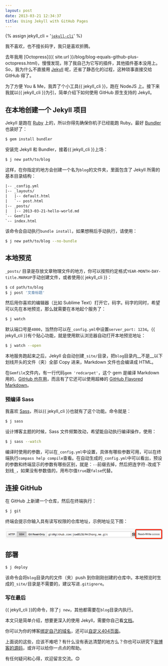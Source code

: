 ```yaml
---
layout: post
date: 2013-03-21 12:34:37
title: Using Jekyll with GitHub Pages
---
```


{% assign jekyll_cli = '[`jekyll-cli`](https://github.com/jsw0528/jekyll-cli)' %}

我不喜欢，也不擅长码字，我只是喜欢折腾。

去年我用 [Octopress]({{ site.url }}/blog/blog-equals-github-plus-octopress.html)，慢慢发现，除了我自己为它写的插件，其他插件基本没用上。So，我为什么不直接用 [Jekyll](https://github.com/mojombo/jekyll#readme) 呢，还省了静态化的过程，这种琐事直接交给 GitHub 得了。

为了方便 You &amp; Me，我弄了个小工具{{ jekyll_cli }}，跑在 NodeJS 上。接下来我就以{{ jekyll_cli }}为引，简单介绍下如何使用 GitHub 原生支持的 Jekyll。

## 在本地创建一个 Jekyll 项目

Jekyll 是跑在 [Ruby](http://www.ruby-lang.org) 上的，所以你得先确保你机子已经能跑 Ruby。最好 [Bundler](http://gembundler.com) 也装好了：

```bash
$ gem install bundler
```

安装完 Jekyll 和 Bundler，接着{{ jekyll_cli }}上场：

```bash
$ j new path/to/blog
```

这样，在你指定的地方会创建一个名为`blog`的文件夹，里面包含了 Jekyll 所需的基本目录结构：

```
|-- _config.yml
|-- _layouts/
|   |-- default.html
|   `-- post.html
|-- _posts/
|   |-- 2013-03-21-hello-world.md
`-- Gemfile
`-- index.html
```

该命令会自动执行`bundle install`，如果想稍后手动执行，请使用：

```bash
$ j new path/to/blog --no-bundle
```

<!-- more -->

## 本地预览

`_posts/` 目录是存放文章物理文件的地方，你可以按照约定格式`YEAR-MONTH-DAY-title.MARKUP`手动创建文件，或者使用{{ jekyll_cli }}：

```bash
$ cd path/to/blog
$ j post '文章标题'
```

然后用你喜欢的编辑器（比如 Sublime Text）打开它，码字。码字的同时，希望可以先在本地预览，那么就需要在本地起个服务了：

```bash
$ j watch
```

默认端口号是`4000`，当然你可以在`_config.yml`中设置`server_port: 1234`。{{ jekyll_cli }}有个贴心功能，就是使用默认浏览器自动打开本地预览地址：

```bash
$ j watch --open
```

本地服务跑起来之后，Jekyll 会自动创建`_site/`目录，把`blog`目录内__不是__以下划线开头的文件（夹）全部 Copy 进来，Markdown 文件也会编译成 HTML。

在`Gemfile`文件内，有一行代码`gem 'redcarpet'`，这个 gem 是编译 Markdown 用的，[GitHub 也在用](https://github.com/blog/832-rolling-out-the-redcarpet)，而且有了它还可以使用超棒的 [GitHub Flavored Markdown](https://help.github.com/articles/github-flavored-markdown)。

### 预编译 Sass

我喜欢 [Sass](http://sass-lang.com)，所以{{ jekyll_cli }}也就有了这个功能。命令就是：

```bash
$ j sass
```

设计博客主题的时候，Sass 文件频繁改动，希望能自动执行编译操作，使用：

```bash
$ j sass --watch
```

编译时使用的参数，可以在`_config.yml`中设置，具体有哪些参数可用，可以在终端执行`compass help compile`查看。在自动生成的`_config.yml`中可以看出，预设的参数和终端显示的参数有哪些区别，就是：`--`前缀去掉，然后把连字符`-`改成下划线`_`，如果没有参数值的，用布尔值`true`跟`false`代替。

## 连接 GitHub

在 GitHub 上新建一个仓库，然后在终端执行：

```bash
$ j git
```

终端会提示你输入具有读写权限的仓库地址，示例地址见下图：

![](/images/repo-url.png)

## 部署

```bash
$ j deploy
```

该命令会将`blog`目录内的文件（夹）push 到你刚刚创建的仓库中。本地预览时生成的`_site/`目录是不需要的，建议写进`.gitignore`。

### 写在最后

{{ jekyll_cli }}的命令，除了`j new`，其他都需要在`blog`目录内执行。

本文只是简单介绍，想要更深入的使用 Jekyll，需要你自己看[文档](https://github.com/mojombo/jekyll#readme)。

你可以为你的博客[绑定自己的域名](https://help.github.com/articles/setting-up-a-custom-domain-with-pages)，还可以[自定义404页面](https://help.github.com/articles/custom-404-pages)。

上面说的这些，应该不难吧？有什么没有表达清楚的地方么？你也可以研究下[我博客的源码](https://github.com/jsw0528/MrZhang.me)，或许可以给你一点点的帮助。

有任何疑问和心得，欢迎留言交流。:blush:
